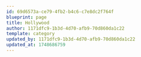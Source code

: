 ```yaml
---
id: 69d6573a-ce79-4fb2-b4c6-c7e8dc2f764f
blueprint: page
title: Hollywood
author: 1171dfc9-1b3d-4d70-afb9-70d860da1c22
template: category
updated_by: 1171dfc9-1b3d-4d70-afb9-70d860da1c22
updated_at: 1748686759
---
```

